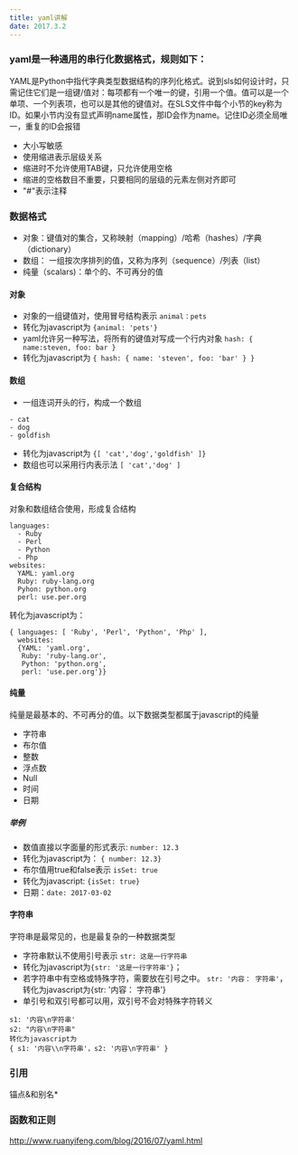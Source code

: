 ```yaml
---
title: yaml讲解
date: 2017.3.2
---
```

### yaml是一种通用的串行化数据格式，规则如下：

YAML是Python中指代字典类型数据结构的序列化格式。说到sls如何设计时，只需记住它们是一组键/值对：每项都有一个唯一的键，引用一个值。值可以是一个单项、一个列表项，也可以是其他的键值对。在SLS文件中每个小节的key称为ID。如果小节内没有显式声明name属性，那ID会作为name。记住ID必须全局唯一，重复的ID会报错

+ 大小写敏感
+ 使用缩进表示层级关系
+ 缩进时不允许使用TAB键，只允许使用空格
+ 缩进的空格数目不重要，只要相同的层级的元素左侧对齐即可
+ "#"表示注释

### 数据格式

+ 对象：键值对的集合，又称映射（mapping）/哈希（hashes）/字典（dictionary）
+ 数组： 一组按次序排列的值，又称为序列（sequence）/列表（list）
+ 纯量（scalars)：单个的、不可再分的值

#### 对象
+ 对象的一组键值对，使用冒号结构表示 `animal：pets `
+ 转化为javascript为 `{animal: 'pets'}`
+ yaml允许另一种写法，将所有的键值对写成一个行内对象 `hash: { name:steven, foo: bar }`
+ 转化为javascript为 `{ hash: { name: 'steven', foo: 'bar' } } `

#### 数组
+ 一组连词开头的行，构成一个数组
```
- cat
- dog
- goldfish
```
+ 转化为javascript为 `{[ 'cat','dog','goldfish' ]}`
+ 数组也可以采用行内表示法 ` [ 'cat','dog' ] `

#### 复合结构
对象和数组结合使用，形成复合结构
```
languages:
  - Ruby
  - Perl
  - Python
  - Php
websites:
  YAML: yaml.org
  Ruby: ruby-lang.org
  Pyhon: python.org
  perl: use.per.org
```
转化为javascript为：
```
{ languages: [ 'Ruby', 'Perl', 'Python', 'Php' ],
  websites:
  {YAML: 'yaml.org',
   Ruby: 'ruby-lang.or',
   Python: 'python.org',
   perl: 'use.per.org'}}
```

#### 纯量
纯量是最基本的、不可再分的值。以下数据类型都属于javascript的纯量
+ 字符串
+ 布尔值
+ 整数
+ 浮点数
+ Null
+ 时间
+ 日期

##### 举例
+ 数值直接以字面量的形式表示: `number: 12.3`
+ 转化为javascript为： `{ number: 12.3}`
+ 布尔值用true和false表示   `isSet: true`
+ 转化为javascript: `{isSet: true}`
+ 日期：`date: 2017-03-02`

#### 字符串
字符串是最常见的，也是最复杂的一种数据类型
+ 字符串默认不使用引号表示 `str: 这是一行字符串`
+ 转化为javascript为`{str: '这是一行字符串'}`；
+ 若字符串中有空格或特殊字符，需要放在引号之中。
`str: '内容： 字符串'`，转化为javascript为{str: '内容： 字符串'}
+ 单引号和双引号都可以用，双引号不会对特殊字符转义
```
s1: '内容\n字符串'
s2: "内容\n字符串"
转化为javascript为
{ s1: '内容\\n字符串'，s2: '内容\n字符串' }
```
### 引用
锚点&和别名*

### 函数和正则

http://www.ruanyifeng.com/blog/2016/07/yaml.html
